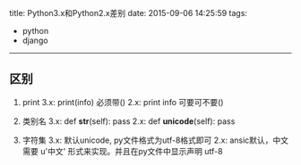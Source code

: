 title: Python3.x和Python2.x差别
date: 2015-09-06 14:25:59
tags:
- python
- django
------
## 区别

1.  print
    3.x: print(info) 必须带()
    2.x: print info  可要可不要()
    
2.  类别名
    3.x: 
        def __str__(self):
            pass
    2.x:
        def __unicode__(self):
            pass
          
3.  字符集
    3.x: 默认unicode, py文件格式为utf-8格式即可
    2.x: ansic默认，中文需要 u'中文' 形式来实现。并且在py文件中显示声明 utf-8
